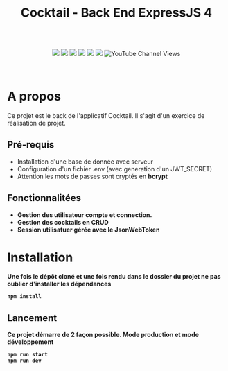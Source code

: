 <div align="center">

# Cocktail - Back End ExpressJS 4

</div>

<p align="center">
<br><br>
</p>
<p align="center">
    <img src="https://img.shields.io/badge/ExpressJS-v4.17.1-blue">
    <img src="https://img.shields.io/badge/Bcrypt-5.0.1-blue">
    <img src="https://img.shields.io/badge/license-MIT-green">
    <img src="https://img.shields.io/badge/build-passing-brightgreen">
    <img src="https://img.shields.io/badge/node--lts-16.15.1-brightgreen">
    <img src="https://img.shields.io/badge/npm-8.13.2-blue">
    <img alt="YouTube Channel Views" src="https://img.shields.io/youtube/channel/views/UC0WQ4H6f2W14eS45bRDfp1Q?style=social">
  <br><br><br>
</p>


# A propos
Ce projet est le back de l'applicatif Cocktail. Il s'agit d'un exercice de réalisation de projet.

## Pré-requis
- Installation d'une base de donnée avec serveur<br>
- Configuration d'un fichier .env (avec generation d'un JWT_SECRET)<br>
- Attention les mots de passes sont cryptés en <b>bcrypt<b><br>

## Fonctionnalitées
- Gestion des utilisateur compte et connection. 
- Gestion des cocktails en CRUD
- Session utilisatuer gérée avec le JsonWebToken


# Installation
Une fois le dépôt cloné et une fois rendu dans le dossier du projet ne pas oublier d'installer les dépendances
``` 
npm install 
```

## Lancement

Ce projet démarre de 2 façon possible. Mode production et mode développement

```
npm run start
npm run dev
```
